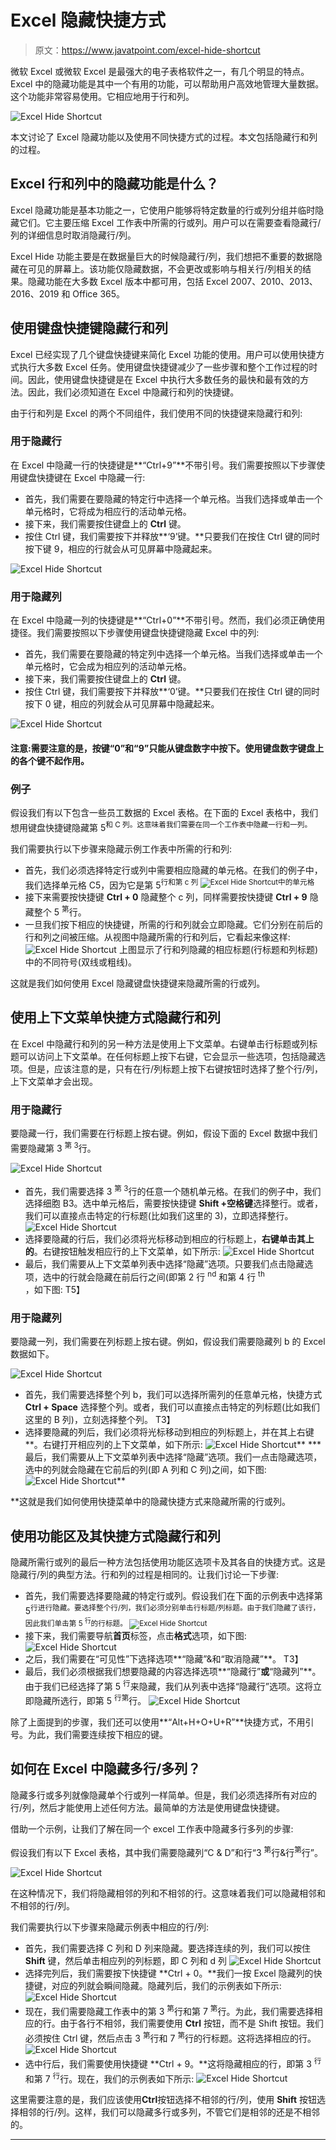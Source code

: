 # Excel 隐藏快捷方式

> 原文：<https://www.javatpoint.com/excel-hide-shortcut>

微软 Excel 或微软 Excel 是最强大的电子表格软件之一，有几个明显的特点。Excel 中的隐藏功能是其中一个有用的功能，可以帮助用户高效地管理大量数据。这个功能非常容易使用。它相应地用于行和列。

![Excel Hide Shortcut](img/4ae7618b8a695f12569c53af6c6265bd.png)

本文讨论了 Excel 隐藏功能以及使用不同快捷方式的过程。本文包括隐藏行和列的过程。

## Excel 行和列中的隐藏功能是什么？

Excel 隐藏功能是基本功能之一，它使用户能够将特定数量的行或列分组并临时隐藏它们。它主要压缩 Excel 工作表中所需的行或列。用户可以在需要查看隐藏行/列的详细信息时取消隐藏行/列。

Excel Hide 功能主要是在数据量巨大的时候隐藏行/列，我们想把不重要的数据隐藏在可见的屏幕上。该功能仅隐藏数据，不会更改或影响与相关行/列相关的结果。隐藏功能在大多数 Excel 版本中都可用，包括 Excel 2007、2010、2013、2016、2019 和 Office 365。

## 使用键盘快捷键隐藏行和列

Excel 已经实现了几个键盘快捷键来简化 Excel 功能的使用。用户可以使用快捷方式执行大多数 Excel 任务。使用键盘快捷键减少了一些步骤和整个工作过程的时间。因此，使用键盘快捷键是在 Excel 中执行大多数任务的最快和最有效的方法。因此，我们必须知道在 Excel 中隐藏行和列的快捷键。

由于行和列是 Excel 的两个不同组件，我们使用不同的快捷键来隐藏行和列:

### 用于隐藏行

在 Excel 中隐藏一行的快捷键是**“Ctrl+9”**不带引号。我们需要按照以下步骤使用键盘快捷键在 Excel 中隐藏一行:

*   首先，我们需要在要隐藏的特定行中选择一个单元格。当我们选择或单击一个单元格时，它将成为相应行的活动单元格。
*   接下来，我们需要按住键盘上的 **Ctrl** 键。
*   按住 Ctrl 键，我们需要按下并释放**‘9’键。**只要我们在按住 Ctrl 键的同时按下键 9，相应的行就会从可见屏幕中隐藏起来。

![Excel Hide Shortcut](img/e1a276d238a21ca53f83dba1fe84ff22.png)

### 用于隐藏列

在 Excel 中隐藏一列的快捷键是**“Ctrl+0”**不带引号。然而，我们必须正确使用捷径。我们需要按照以下步骤使用键盘快捷键隐藏 Excel 中的列:

*   首先，我们需要在要隐藏的特定列中选择一个单元格。当我们选择或单击一个单元格时，它会成为相应列的活动单元格。
*   接下来，我们需要按住键盘上的 **Ctrl** 键。
*   按住 Ctrl 键，我们需要按下并释放**‘0’键。**只要我们在按住 Ctrl 键的同时按下 0 键，相应的列就会从可见屏幕中隐藏起来。

![Excel Hide Shortcut](img/e7136d351a6f7f3215084792d1ccbfcb.png)

#### 注意:需要注意的是，按键“0”和“9”只能从键盘数字中按下。使用键盘数字键盘上的各个键不起作用。

### 例子

假设我们有以下包含一些员工数据的 Excel 表格。在下面的 Excel 表格中，我们想用键盘快捷键隐藏第 5<sup>和 C 列。这意味着我们需要在同一个工作表中隐藏一行和一列。</sup>

我们需要执行以下步骤来隐藏示例工作表中所需的行和列:

*   首先，我们必须选择特定行或列中需要相应隐藏的单元格。在我们的例子中，我们选择单元格 C5，因为它是第 5<sup>行和第 c 列
    ![Excel Hide Shortcut](img/96b09881d27566fe01cb03e895c7f960.png)中的单元格</sup>
*   接下来需要按快捷键 **Ctrl + 0** 隐藏整个 c 列，同样需要按快捷键 **Ctrl + 9** 隐藏整个 5 <sup>第</sup>行。
*   一旦我们按下相应的快捷键，所需的行和列就会立即隐藏。它们分别在前后的行和列之间被压缩。从视图中隐藏所需的行和列后，它看起来像这样:
    ![Excel Hide Shortcut](img/111ed32be5261e78e3eba56ca35c04dd.png)
    上图显示了行和列隐藏的相应标题(行标题和列标题)中的不同符号(双线或粗线)。

这就是我们如何使用 Excel 隐藏键盘快捷键来隐藏所需的行或列。

## 使用上下文菜单快捷方式隐藏行和列

在 Excel 中隐藏行和列的另一种方法是使用上下文菜单。右键单击行标题或列标题可以访问上下文菜单。在任何标题上按下右键，它会显示一些选项，包括隐藏选项。但是，应该注意的是，只有在行/列标题上按下右键按钮时选择了整个行/列，上下文菜单才会出现。

### 用于隐藏行

要隐藏一行，我们需要在行标题上按右键。例如，假设下面的 Excel 数据中我们需要隐藏第 3 <sup>第 3</sup>行。

![Excel Hide Shortcut](img/237e2f4a5455505f6627832923429e95.png)

*   首先，我们需要选择 3 <sup>第 3</sup>行的任意一个随机单元格。在我们的例子中，我们选择细胞 B3。选中单元格后，需要按快捷键 **Shift +空格键**选择整行。或者，我们可以直接点击特定的行标题(比如我们这里的 3)，立即选择整行。
    ![Excel Hide Shortcut](img/390c3d21dfe188ee0e51b69e4247da5e.png)
*   选择要隐藏的行后，我们必须将光标移动到相应的行标题上，**右键单击其上的**。右键按钮触发相应行的上下文菜单，如下所示:
    ![Excel Hide Shortcut](img/b9077e3c56bf6a9b4c24dd535a00e234.png)
*   最后，我们需要从上下文菜单列表中选择“隐藏”选项。只要我们点击隐藏选项，选中的行就会隐藏在前后行之间(即第 2 行 <sup>nd</sup> 和第 4 行 <sup>th</sup> ，如下图:
    T5】

### 用于隐藏列

要隐藏一列，我们需要在列标题上按右键。例如，假设我们需要隐藏列 b 的 Excel 数据如下。

![Excel Hide Shortcut](img/1ea7b80bd1a2df4f64fdee9e22d8f77b.png)

*   首先，我们需要选择整个列 b，我们可以选择所需列的任意单元格，快捷方式 **Ctrl + Space** 选择整个列。或者，我们可以直接点击特定的列标题(比如我们这里的 B 列)，立刻选择整个列。
    T3】
*   选择要隐藏的列后，我们必须将光标移动到相应的列标题上，并在其上右键**。右键打开相应列的上下文菜单，如下所示:
    ![Excel Hide Shortcut](img/b03ac9c27337445da78860ad24977b4b.png)**
***   最后，我们需要从上下文菜单列表中选择“隐藏”选项。我们一点击隐藏选项，选中的列就会隐藏在它前后的列(即 A 列和 C 列)之间，如下图:
    ![Excel Hide Shortcut](img/c2db62da0f51fcd509f414d08ae1d232.png)**

 **这就是我们如何使用快捷菜单中的隐藏快捷方式来隐藏所需的行或列。

## 使用功能区及其快捷方式隐藏行和列

隐藏所需行或列的最后一种方法包括使用功能区选项卡及其各自的快捷方式。这是隐藏行/列的典型方法。行和列的过程是相同的。让我们讨论一下步骤:

*   首先，我们需要选择要隐藏的特定行或列。假设我们在下面的示例表中选择第 5<sup>行进行隐藏。要选择整个行/列，我们必须分别单击行标题/列标题。由于我们隐藏了该行，因此我们单击第 5 <sup>行</sup>的行标题。
    ![Excel Hide Shortcut](img/7c2b9d22d888a735afde428a08bbae00.png)</sup>
*   接下来，我们需要导航**首页**标签，点击**格式**选项，如下图:
    ![Excel Hide Shortcut](img/d59a65fcc047853730d0fd88401d3d8a.png)
*   之后，我们需要在“可见性”下选择选项**“隐藏”&和“取消隐藏”**。
    T3】
*   最后，我们必须根据我们想要隐藏的内容选择选项**“隐藏行”**或**“隐藏列”**。由于我们已经选择了第 5 <sup>行</sup>来隐藏，我们从列表中选择“隐藏行”选项。这将立即隐藏所选行，即第 5 <sup>行第</sup>行。
    ![Excel Hide Shortcut](img/e470a725f7633cfc7f9eb79f165eb88c.png)

除了上面提到的步骤，我们还可以使用**“Alt+H+O+U+R”**快捷方式，不用引号。为此，我们需要连续按下相应的键。

## 如何在 Excel 中隐藏多行/多列？

隐藏多行或多列就像隐藏单个行或列一样简单。但是，我们必须选择所有对应的行/列，然后才能使用上述任何方法。最简单的方法是使用键盘快捷键。

借助一个示例，让我们了解在同一个 excel 工作表中隐藏多行多列的步骤:

假设我们有以下 Excel 表格，其中我们需要隐藏列“C & D”和行“3 <sup>第</sup>行&行<sup>第</sup>行”。

![Excel Hide Shortcut](img/4a2ddb4761ebcbdd3406f26176d25419.png)

在这种情况下，我们将隐藏相邻的列和不相邻的行。这意味着我们可以隐藏相邻和不相邻的行/列。

我们需要执行以下步骤来隐藏示例表中相应的行/列:

*   首先，我们需要选择 C 列和 D 列来隐藏。要选择连续的列，我们可以按住 **Shift** 键，然后单击相应列的列标题，即 C 列和 d 列
    ![Excel Hide Shortcut](img/5d1c2c60f59b46231548c7c1d5191317.png)
*   选择完列后，我们需要按下快捷键 **Ctrl + 0。**我们一按 Excel 隐藏列的快捷键，对应的列就会瞬间隐藏。隐藏列后，我们的示例表如下所示:
    ![Excel Hide Shortcut](img/58caa81cd8487e078b64c019e037d5e9.png)
*   现在，我们需要隐藏工作表中的第 3 <sup>第</sup>行和第 7 <sup>第</sup>行。为此，我们需要选择相应的行。由于各行不相邻，我们需要使用 **Ctrl** 按钮，而不是 Shift 按钮。我们必须按住 Ctrl 键，然后点击 3 <sup>第</sup>行和 7 <sup>第</sup>行的行标题。这将选择相应的行。
    ![Excel Hide Shortcut](img/b9aa7553f6d217b1eeb5ee8be4cc00c1.png)
*   选中行后，我们需要使用快捷键 **Ctrl + 9。**这将隐藏相应的行，即第 3 <sup>行</sup>和第 7 <sup>行</sup>行。现在，我们的示例表如下所示:
    ![Excel Hide Shortcut](img/1a085f6682c6fa4d61c0c338a241965d.png)

这里需要注意的是，我们应该使用**Ctrl**按钮选择不相邻的行/列，使用 **Shift** 按钮选择相邻的行/列。这样，我们可以隐藏多行或多列，不管它们是相邻的还是不相邻的。

* * ***